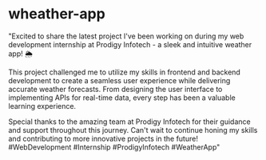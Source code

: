 # wheather-app

"Excited to share the latest project I've been working on during my web development internship at Prodigy Infotech - a sleek and intuitive weather app! 🌦 

This project challenged me to utilize my skills in frontend and backend development to create a seamless user experience while delivering accurate weather forecasts. From designing the user interface to implementing APIs for real-time data, every step has been a valuable learning experience.

Special thanks to the amazing team at Prodigy Infotech for their guidance and support throughout this journey. Can't wait to continue honing my skills and contributing to more innovative projects in the future! #WebDevelopment #Internship #ProdigyInfotech #WeatherApp"
